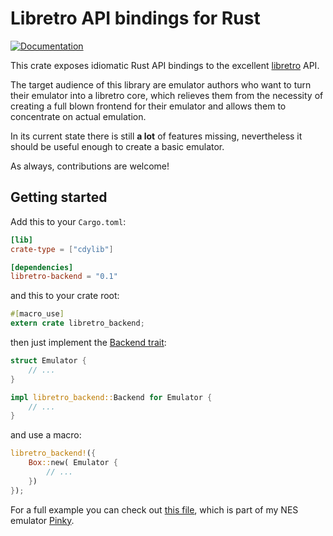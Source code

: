# Libretro API bindings for Rust

[![Documentation](https://docs.rs/libretro-backend/badge.svg)](https://docs.rs/libretro-backend/*/libretro_backend/)

This crate exposes idiomatic Rust API bindings to the excellent [libretro] API.

The target audience of this library are emulator authors who want to turn
their emulator into a libretro core, which relieves them from the necessity of
creating a full blown frontend for their emulator and allows them to concentrate
on actual emulation.

In its current state there is still **a lot** of features missing, nevertheless
it should be useful enough to create a basic emulator.

As always, contributions are welcome!

[libretro]: http://www.libretro.com/index.php/api/

## Getting started

Add this to your `Cargo.toml`:

```toml
[lib]
crate-type = ["cdylib"]

[dependencies]
libretro-backend = "0.1"
```

and this to your crate root:

```rust
#[macro_use]
extern crate libretro_backend;
```

then just implement the [Backend trait]:

```rust
struct Emulator {
    // ...
}

impl libretro_backend::Backend for Emulator {
    // ...
}
```

and use a macro:

```rust
libretro_backend!({
    Box::new( Emulator {
        // ...
    })
});
```

For a full example you can check out [this file], which is part of my NES
emulator [Pinky].

[Backend trait]: https://docs.rs/libretro-backend/*/libretro_backend/trait.Backend.html
[this file]: https://github.com/koute/pinky/blob/master/pinky-libretro/src/lib.rs
[Pinky]: https://github.com/koute/pinky
